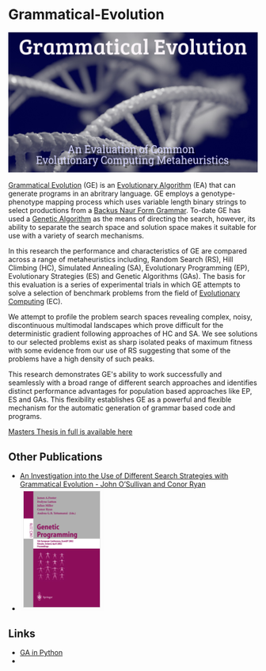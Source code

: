 # Grammatical-Evolution
![Publications](https://github.com/johnosbb/Grammatical-Evolution/blob/main/ga.png?raw=true)

[Grammatical Evolution](https://en.wikipedia.org/wiki/Grammatical_evolution) (GE) is an [Evolutionary Algorithm](https://en.wikipedia.org/wiki/Evolutionary_algorithm#:~:text=In%20computational%20intelligence%20(CI)%2C,mutation%2C%20recombination%2C%20and%20selection.) (EA) that can generate programs in an abritrary language. GE employs a genotype-phenotype mapping process which uses variable length binary strings to select productions from a [Backus Naur Form Grammar](https://en.wikipedia.org/wiki/Backus%E2%80%93Naur_form). To-date GE has used a [Genetic Algorithm](https://en.wikipedia.org/wiki/Genetic_algorithm) as the means of directing the search, however, its ability to separate the search space and solution space makes it suitable for use with a variety of search mechanisms.

In this research the performance and characteristics of GE are compared across a range of metaheuristics including, Random Search (RS), Hill Climbing (HC), Simulated Annealing (SA), Evolutionary Programming (EP), Evolutionary Strategies (ES) and Genetic Algorithms (GAs). The basis for this evaluation is a series of experimental trials in which GE attempts to solve a selection of benchmark problems from the field of [Evolutionary Computing](https://en.wikipedia.org/wiki/Evolutionary_computation) (EC).

We attempt to profile the problem search spaces revealing complex, noisy, discontinuous multimodal landscapes which prove difficult for the deterministic gradient following approaches of HC and SA. We see solutions to our selected problems exist as sharp isolated peaks of maximum fitness with some evidence from our use of RS suggesting that some of the problems have a high density of such peaks.

This research demonstrates GE's ability to work successfully and seamlessly with a broad range of different search approaches and identifies  distinct performance advantages for population based approaches like EP, ES and GAs. This flexibility establishes GE as a powerful and flexible mechanism for the automatic generation of grammar based code and programs. 


[Masters Thesis in full is available here](https://github.com/johnosbb/Grammatical-Evolution/blob/main/Masters_2021.pdf)

## Other Publications
- [An Investigation into the Use of Different Search Strategies with Grammatical Evolution - John O’Sullivan and Conor Ryan](https://link.springer.com/chapter/10.1007/3-540-45984-7_26)
- ![Publications](https://github.com/johnosbb/Grammatical-Evolution/blob/main/gp.png?raw=true)

## Links
- [GA in Python](https://towardsdatascience.com/introducing-geneal-a-genetic-algorithm-python-library-db69abfc212c)
- 
